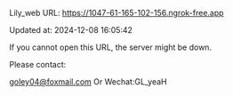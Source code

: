 Lily_web URL: https://1047-61-165-102-156.ngrok-free.app

Updated at: 2024-12-08 16:05:42

If you cannot open this URL, the server might be down.

Please contact: 

goley04@foxmail.com Or Wechat:GL_yeaH